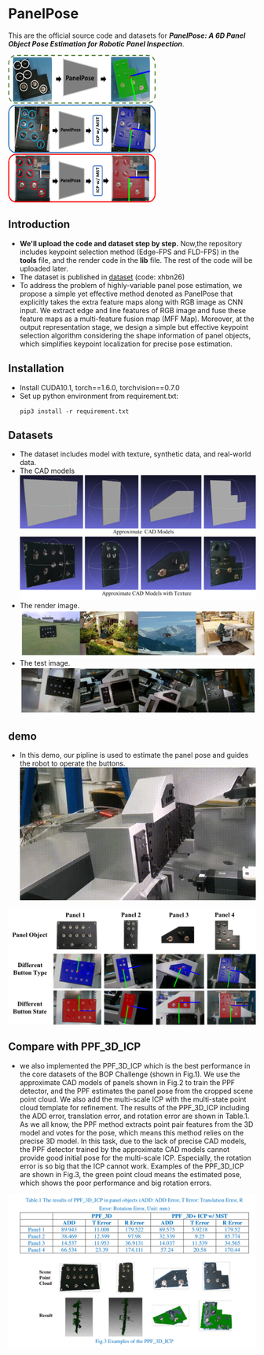 # PanelPose
This are the official source code and datasets for ***PanelPose: A 6D Panel Object Pose Estimation for Robotic Panel Inspection***.  



<img src="image/first.png" width="300" height="300"/><br/>


## Introduction
- **We'll upload the code and dataset step by step.** Now,the repository includes keypoint selection method (Edge-FPS and FLD-FPS) in the **tools** file, and the render code in the **lib** file. The rest of the code will be uploaded later.
- The dataset is published in [dataset](https://cowtransfer.com/s/d198a5118fe34e) (code: xhbn26)
- To address the problem of highly-variable panel pose estimation, we propose a simple yet effective method denoted as PanelPose that explicitly takes the extra feature maps along with RGB image as CNN input. We extract edge and line features of RGB image and fuse these feature maps as a multi-feature fusion map (MFF Map). Moreover, at the output representation stage, we design a simple but effective keypoint selection algorithm considering the shape information of panel objects, which simplifies keypoint localization for precise pose estimation.

## Installation
- Install CUDA10.1, torch==1.6.0, torchvision==0.7.0
- Set up python environment from requirement.txt:
  ```shell
  pip3 install -r requirement.txt 
  ```

## Datasets
- The dataset includes model with texture, synthetic data, and real-world data.
- The CAD models
<img src="image/CAD.png"/><br/>
- The render image.
<img src="image/render.png"/><br/>
- The test image.
<img src="image/test.png"/><br/>


## demo
- In this demo, our pipline is used to estimate the panel pose and guides the robot to operate the buttons.
![image](image/demo.gif)

<img src="image/example_diff_tex.png"/><br/>


## Compare with PPF_3D_ICP 
- we also implemented the PPF_3D_ICP which is the best performance in the core datasets of the BOP Challenge (shown in Fig.1). We use the approximate CAD models of panels shown in Fig.2 to train the PPF detector, and the PPF estimates the panel pose from the cropped scene point cloud. We also add the multi-scale ICP with the multi-state point cloud template for refinement. The results of the PPF_3D_ICP including the ADD error, translation error, and rotation error are shown in Table.1. As we all know, the PPF method extracts point pair features from the 3D model and votes for the pose, which means this method relies on the precise 3D model. In this task, due to the lack of precise CAD models, the PPF detector trained by the approximate CAD models cannot provide good initial pose for the multi-scale ICP. Especially, the rotation error is so big that the ICP cannot work. Examples of the PPF_3D_ICP are shown in Fig.3, the green point cloud means the estimated pose, which shows the poor performance and big
rotation errors.


<img src="image/ppf3d.png"/><br/>




